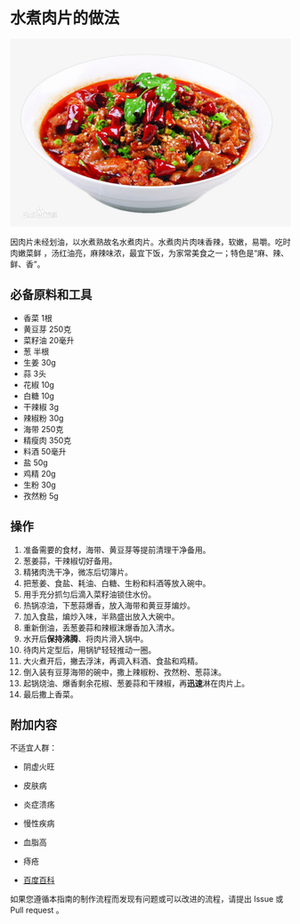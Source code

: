 # 水煮肉片的做法

![水煮肉片成品](./水煮肉片.jpg)

因肉片未经划油，以水煮熟故名水煮肉片。水煮肉片肉味香辣，软嫩，易嚼。吃时肉嫩菜鲜 ，汤红油亮，麻辣味浓，最宜下饭，为家常美食之一；特色是“麻、辣、鲜、香”。

## 必备原料和工具

- 香菜 1根
- 黄豆芽 250克
- 菜籽油 20毫升
- 葱 半根
- 生姜 30g
- 蒜 3头
- 花椒 10g
- 白糖 10g
- 干辣椒 3g
- 辣椒粉 30g
- 海带 250克
- 精瘦肉 350克
- 料酒 50毫升
- 盐 50g
- 鸡精 20g
- 生粉 30g
- 孜然粉 5g

## 操作

1. 准备需要的食材，海带、黄豆芽等提前清理干净备用。
2. 葱姜蒜，干辣椒切好备用。
3. 精猪肉洗干净，微冻后切簿片。
4. 把葱姜、食盐、耗油、白糖、生粉和料酒等放入碗中。
5. 用手充分抓匀后滴入菜籽油锁住水份。
6. 热锅凉油，下葱蒜爆香，放入海带和黄豆芽煸炒。
7. 加入食盐，煸炒入味，半熟盛出放入大碗中。
8. 重新倒油，丢葱姜蒜和辣椒沫爆香加入清水。
9. 水开后**保持沸腾**、将肉片滑入锅中。
10. 待肉片定型后，用锅铲轻轻推动一圈。
11. 大火煮开后，撇去浮沫，再调入料酒、食盐和鸡精。
12. 倒入装有豆芽海带的碗中，撒上辣椒粉、孜然粉、葱蒜沫。
13. 起锅烧油、爆香剩余花椒、葱姜蒜和干辣椒，再**迅速**淋在肉片上。
14. 最后撒上香菜。

## 附加内容

不适宜人群：
- 阴虚火旺
- 皮肤病
- 炎症溃疡
- 慢性疾病
- 血脂高
- 痔疮

- [百度百科](https://baike.baidu.com/item/%E6%B0%B4%E7%85%AE%E8%82%89%E7%89%87/173346)

如果您遵循本指南的制作流程而发现有问题或可以改进的流程，请提出 Issue 或 Pull request 。
